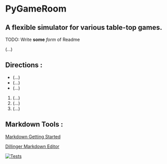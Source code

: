 # PyGameRoom

## A flexible simulator for various table-top games.

TODO: Write **some** *form* of Readme

(...)

## Directions :

- (...)
- (...)
- (...)

1. (...)
2. (...)
3. (...)

## Markdown Tools :
[Markdown Getting Started](https://www.markdownguide.org/getting-started/)

[Dillinger Markdown Editor](https://dillinger.io/)

[![Tests](https://github.com/Vince989/PyGameRoom/actions/workflows/tests.yml/badge.svg)](https://github.com/Vince989/PyGameRoom/actions/workflows/tests.yml)
